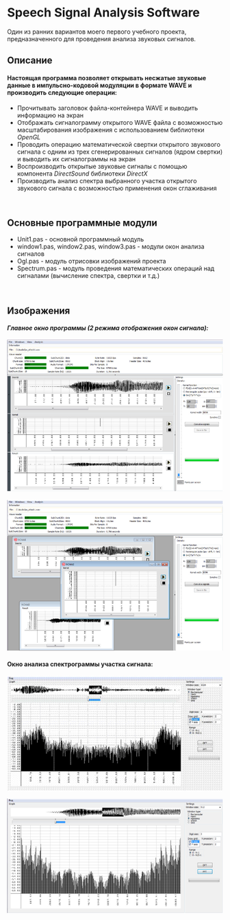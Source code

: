 <p style="text-align:center"><h1>Speech Signal Analysis Software</h2></p>
<p>Один из ранних вариантов моего первого учебного проекта, предназначенного для проведения анализа звуковых сигналов.</p>

<h2>Описание</h3>

 #### Настоящая программа позволяет открывать несжатые звуковые данные в импульсно-кодовой модуляции в формате WAVE и производить следующие операции:
 
 - Прочитывать заголовок файла-контейнера WAVE и выводить информацию на экран
 - Отображать сигналограмму открытого WAVE файла с возможностью масштабирования изображения с использованием библиотеки _OpenGL_
 - Проводить операцию математической свертки открытого звукового сигнала с одним из трех сгенерированных сигналов (ядром свертки) и выводить их сигналограммы на экран
 - Воспроизводить открытые звуковые сигналы с помощью компонента _DirectSound_ библиотеки _DirectX_
 - Производить анализ спектра выбранного участка открытого звукового сигнала с возможностью применения окон сглаживания
<br>
 <h2>Основные программные модули</h2>
 
 * Unit1.pas - основной программный модуль
 * window1.pas, window2.pas, window3.pas - модули окон анализа сигналов
 * Ogl.pas - модуль отрисовки изображений проекта
 * Spectrum.pas - модуль проведения математических операций над сигналами (вычисление спектра, свертки и т.д.)
 <br>
 <h2>Изображения</h2>
 
 *<h4>Главное окно программы (2 режима отображения окон сигнала):</h4>*
 
 ![Главное окно программы 1](https://github.com/Turquoise69/SSAS/blob/main/readme_assets/1.jpg)
 <br><br>
 ![Главное окно программы 2](https://github.com/Turquoise69/SSAS/blob/main/readme_assets/3.jpg)
 
 <h4>Окно анализа спектрограммы участка сигнала:</h4>
 
 ![fasdf](https://github.com/Turquoise69/SSAS/blob/main/readme_assets/animation.gif)
 
 ![Окно анализа спектрограммы участка сигнала](https://github.com/Turquoise69/SSAS/blob/main/readme_assets/2.jpg)
  
 
 
 
